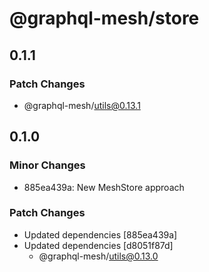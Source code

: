 # @graphql-mesh/store

## 0.1.1

### Patch Changes

- @graphql-mesh/utils@0.13.1

## 0.1.0

### Minor Changes

- 885ea439a: New MeshStore approach

### Patch Changes

- Updated dependencies [885ea439a]
- Updated dependencies [d8051f87d]
  - @graphql-mesh/utils@0.13.0
